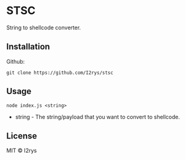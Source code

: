 # STSC
String to shellcode converter.

## Installation
Github:
```
git clone https://github.com/I2rys/stsc
```

## Usage
```
node index.js <string>
```

- string - The string/payload that you want to convert to shellcode.

## License
MIT © I2rys
